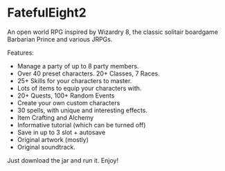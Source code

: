 # FatefulEight2

An open world RPG inspired by Wizardry 8, the classic solitair boardgame
Barbarian Prince and various JRPGs.

Features:
- Manage a party of up to 8 party members.
- Over 40 preset characters. 20+ Classes, 7 Races.
- 25+ Skills for your characters to master.
- Lots of items to equip your characters with.
- 20+ Quests, 100+ Random Events
- Create your own custom characters
- 30 spells, with unique and interesting effects.
- Item Crafting and Alchemy
- Informative tutorial (which can be turned off)
- Save in up to 3 slot + autosave
- Original artwork (mostly)
- Original soundtrack.
  

Just download the jar and run it. Enjoy!
